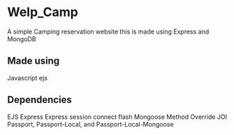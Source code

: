 # Welp_Camp
A simple Camping reservation website this is made using Express and MongoDB

## Made using
Javascript
ejs

## Dependencies
EJS
Express
Express session
connect flash
Mongoose
Method Override
JOI 
Passport, Passport-Local, and Passport-Local-Mongoose
